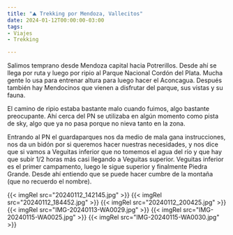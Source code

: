 ```yaml
---
title: "⛰ Trekking por Mendoza, Vallecitos"
date: 2024-01-12T00:00:00-03:00
tags:
- Viajes
- Trekking

---
```


Salimos temprano desde Mendoza capital hacia Potrerillos. Desde ahí se llega por ruta y luego por ripio al Parque Nacional Cordón del Plata. Mucha gente lo usa para entrenar altura para luego hacer el Aconcagua. Después también hay Mendocinos que vienen a disfrutar del parque, sus vistas y su fauna. 

El camino de ripio estaba bastante malo cuando fuimos, algo bastante preocupante. Ahí cerca del PN se utilizaba en algún momento como pista de sky, algo que ya no pasa porque no nieva tanto en la zona.

Entrando al PN el guardaparques nos da medio de mala gana instrucciones, nos da un bidón por si queremos hacer nuestras necesidades, y nos dice que si vamos a Veguitas inferior que no tomemos el agua del río y que hay que subir 1/2 horas más casi llegando a Veguitas superior. Veguitas inferior es el primer campamento, luego le sigue superior y finalmente Piedra Grande. Desde ahí entiendo que se puede hacer cumbre de la montaña (que no recuerdo el nombre).



{{< imgRel src="20240112_142145.jpg" >}}
{{< imgRel src="20240112_184452.jpg" >}}
{{< imgRel src="20240112_200425.jpg" >}}
{{< imgRel src="IMG-20240113-WA0029.jpg" >}}
{{< imgRel src="IMG-20240115-WA0025.jpg" >}}
{{< imgRel src="IMG-20240115-WA0030.jpg" >}}
